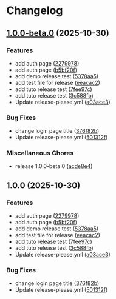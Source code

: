 # Changelog

## [1.0.0-beta.0](https://github.com/moussouba/release-please-demo/compare/v1.0.0...v1.0.0-beta.0) (2025-10-30)


### Features

* add auth page ([2279978](https://github.com/moussouba/release-please-demo/commit/227997870183b54bf43b845d6c1dd53ce0a9adde))
* add auth page ([b5bf20f](https://github.com/moussouba/release-please-demo/commit/b5bf20fd3f7313bbdc588fdef96e6dfa2cdf93ce))
* add demo release test ([5378aa5](https://github.com/moussouba/release-please-demo/commit/5378aa5c095622e33a1e5ae6197f8752dfe2f1c7))
* add test file for release ([eeacac2](https://github.com/moussouba/release-please-demo/commit/eeacac207a617a5bfd1593113294b8161fda1735))
* add tuto release test ([7fee97c](https://github.com/moussouba/release-please-demo/commit/7fee97c1ba8395b3e8f56ae0a74a9da0bfd2af5e))
* add tuto release test ([3c588fb](https://github.com/moussouba/release-please-demo/commit/3c588fbcd3c273c6ea3025ad990d2ec53a83599d))
* Update release-please.yml ([a03ace3](https://github.com/moussouba/release-please-demo/commit/a03ace3f3aebf4bfd5fe84ac04d6aa3b496e7121))


### Bug Fixes

* change login page title ([376f82b](https://github.com/moussouba/release-please-demo/commit/376f82b8c3150dc711f42f9cfbdea593258ee173))
* Update release-please.yml ([501312f](https://github.com/moussouba/release-please-demo/commit/501312f30434caf4f0cbe0afad409af9f8e022a4))


### Miscellaneous Chores

* release 1.0.0-beta.0 ([acde8e4](https://github.com/moussouba/release-please-demo/commit/acde8e47652d7e7a64094f40b5eb7eec63564c85))

## 1.0.0 (2025-10-30)


### Features

* add auth page ([2279978](https://github.com/moussouba/release-please-demo/commit/227997870183b54bf43b845d6c1dd53ce0a9adde))
* add auth page ([b5bf20f](https://github.com/moussouba/release-please-demo/commit/b5bf20fd3f7313bbdc588fdef96e6dfa2cdf93ce))
* add demo release test ([5378aa5](https://github.com/moussouba/release-please-demo/commit/5378aa5c095622e33a1e5ae6197f8752dfe2f1c7))
* add test file for release ([eeacac2](https://github.com/moussouba/release-please-demo/commit/eeacac207a617a5bfd1593113294b8161fda1735))
* add tuto release test ([7fee97c](https://github.com/moussouba/release-please-demo/commit/7fee97c1ba8395b3e8f56ae0a74a9da0bfd2af5e))
* add tuto release test ([3c588fb](https://github.com/moussouba/release-please-demo/commit/3c588fbcd3c273c6ea3025ad990d2ec53a83599d))
* Update release-please.yml ([a03ace3](https://github.com/moussouba/release-please-demo/commit/a03ace3f3aebf4bfd5fe84ac04d6aa3b496e7121))


### Bug Fixes

* change login page title ([376f82b](https://github.com/moussouba/release-please-demo/commit/376f82b8c3150dc711f42f9cfbdea593258ee173))
* Update release-please.yml ([501312f](https://github.com/moussouba/release-please-demo/commit/501312f30434caf4f0cbe0afad409af9f8e022a4))
